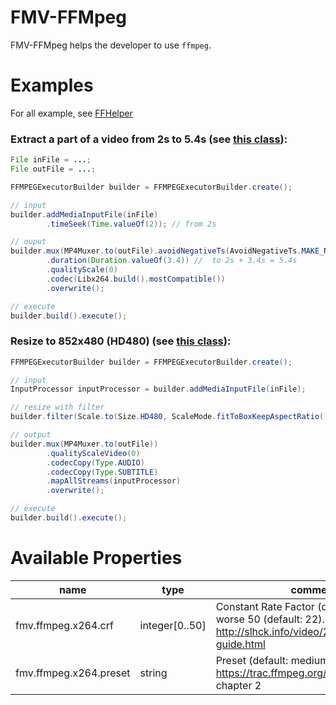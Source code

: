 # FMV-FFMpeg

FMV-FFMpeg helps the developer to use `ffmpeg`.

# Examples

For all example, see [FFHelper](/fmv-ffmpeg/src/main/java/org/fagu/fmv/ffmpeg/FFHelper.java)

### Extract a part of a video from 2s to 5.4s (see [this class](/fmv-ffmpeg/src/main/java/org/fagu/fmv/ffmpeg/FFHelper.java#L414)):
```java
File inFile = ...;
File outFile = ...;

FFMPEGExecutorBuilder builder = FFMPEGExecutorBuilder.create();

// input
builder.addMediaInputFile(inFile)
		.timeSeek(Time.valueOf(2)); // from 2s

// ouput
builder.mux(MP4Muxer.to(outFile).avoidNegativeTs(AvoidNegativeTs.MAKE_NON_NEGATIVE))
		.duration(Duration.valueOf(3.4)) //  to 2s + 3.4s = 5.4s
		.qualityScale(0)
		.codec(Libx264.build().mostCompatible())
		.overwrite();

// execute
builder.build().execute();
```

### Resize to 852x480 (HD480) (see [this class](/fmv-ffmpeg/src/main/java/org/fagu/fmv/ffmpeg/FFHelper.java#L438)):

```java
FFMPEGExecutorBuilder builder = FFMPEGExecutorBuilder.create();

// input
InputProcessor inputProcessor = builder.addMediaInputFile(inFile);

// resize with filter
builder.filter(Scale.to(Size.HD480, ScaleMode.fitToBoxKeepAspectRatio()));

// output
builder.mux(MP4Muxer.to(outFile))
		.qualityScaleVideo(0)
		.codecCopy(Type.AUDIO)
		.codecCopy(Type.SUBTITLE)
		.mapAllStreams(inputProcessor)
		.overwrite();

// execute
builder.build().execute();
```


# Available Properties

name                   | type           | comments
-----------------------|----------------|-------------------------------
fmv.ffmpeg.x264.crf    | integer[0..50] | Constant Rate Factor (quality), 0 better 23 worse 50 (default: 22). http://slhck.info/video/2017/02/24/crf-guide.html
fmv.ffmpeg.x264.preset | string         | Preset (default: medium). https://trac.ffmpeg.org/wiki/Encode/H.264 chapter 2

